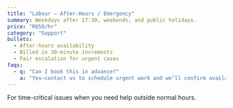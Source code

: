 ```yaml
---
title: "Labour — After-Hours / Emergency"
summary: Weekdays after 17:30, weekends, and public holidays.
price: "R650/hr"
category: "Support"
bullets:
  - After-hours availability
  - Billed in 30-minute increments
  - Fair escalation for urgent cases
faqs:
  - q: "Can I book this in advance?"
    a: "Yes—contact us to schedule urgent work and we’ll confirm availability."
---
```


For time-critical issues when you need help outside normal hours.
